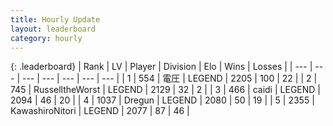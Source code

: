 ```yaml
---
title: Hourly Update
layout: leaderboard
category: hourly
---
```


{: .leaderboard}
| Rank | LV | Player | Division | Elo | Wins | Losses |
| --- | --- | --- | --- | --- | --- | --- |
| <span data-change="0">1</span> | 554 | <span title="ID: 407707">電圧</span> | LEGEND | <span data-change="0">2205</span> | <span data-change="0">100</span> | <span data-change="0">22</span> |
| <span data-change="0">2</span> | 745 | <span title="ID: 388751">RusselltheWorst</span> | LEGEND | <span data-change="0">2129</span> | <span data-change="0">32</span> | <span data-change="0">2</span> |
| <span data-change="0">3</span> | 466 | <span title="ID: 517164">caidi</span> | LEGEND | <span data-change="0">2094</span> | <span data-change="0">46</span> | <span data-change="0">20</span> |
| <span data-change="0">4</span> | 1037 | <span title="ID: 337810">Dregun</span> | LEGEND | <span data-change="0">2080</span> | <span data-change="0">50</span> | <span data-change="0">19</span> |
| <span data-change="0">5</span> | 2355 | <span title="ID: 164871">KawashiroNitori</span> | LEGEND | <span data-change="0">2077</span> | <span data-change="0">87</span> | <span data-change="0">46</span> |